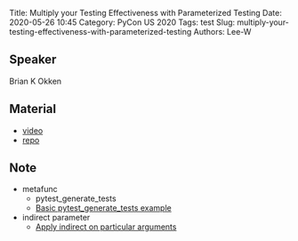 Title: Multiply your Testing Effectiveness with Parameterized Testing
Date: 2020-05-26 10:45
Category: PyCon US 2020
Tags: test
Slug: multiply-your-testing-effectiveness-with-parameterized-testing
Authors: Lee-W

## Speaker
Brian K Okken

## Material
* [video](https://www.youtube.com/watch?v=2R1HELARjUk&feature=youtu.be)
* [repo](https://github.com/okken/talks/blob/master/2020/pycon_2020/)

## Note
* metafunc
    * pytest_generate_tests
    * [Basic pytest_generate_tests example](https://docs.pytest.org/en/latest/parametrize.html#basic-pytest-generate-tests-example)
* indirect parameter
    * [Apply indirect on particular arguments](https://docs.pytest.org/en/latest/example/parametrize.html#apply-indirect-on-particular-arguments)
